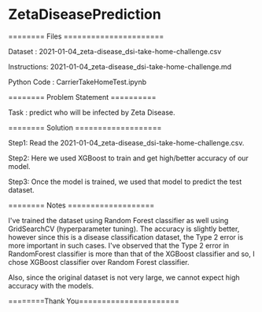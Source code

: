 # ZetaDiseasePrediction

======== Files ======================

Dataset : 2021-01-04_zeta-disease_dsi-take-home-challenge.csv

Instructions: 2021-01-04_zeta-disease_dsi-take-home-challenge.md

Python Code : CarrierTakeHomeTest.ipynb

======== Problem Statement ==========

Task : predict who will be infected by Zeta Disease.

======== Solution ===================

Step1: Read the 2021-01-04_zeta-disease_dsi-take-home-challenge.csv.

Step2: Here we used XGBoost to train and get high/better accuracy of our model.

Step3: Once the model is trained, we used that model to predict the test dataset.

======== Notes ===================

I've trained the dataset using Random Forest classifier as well using GridSearchCV (hyperparameter tuning).
The accuracy is slightly better, however since this is a disease classification dataset, the Type 2 error is more important in 
such cases. 
I've observed that the Type 2 error in RandomForest classifier is more than that of the XGBoost classifier 
and so, I chose XGBoost classifier over Random Forest classifier. 

Also, since the original dataset is not very large, we cannot expect high accuracy with the models.

========Thank You======================
